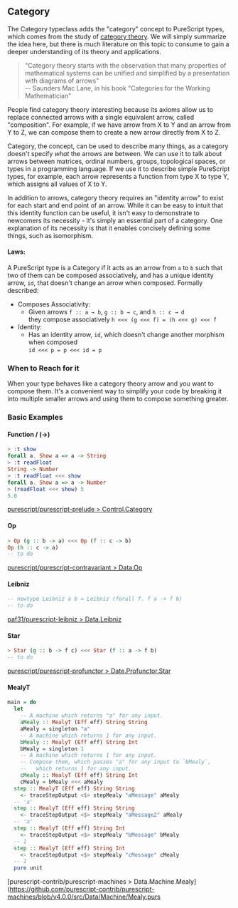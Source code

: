 ## Category

The Category typeclass adds the "category" concept to PureScript types, which comes from the study of [category theory](https://en.wikipedia.org/wiki/Category_theory). We will simply summarize the idea here, but there is much literature on this topic to consume to gain a deeper understanding of its theory and applications.

> "Category theory starts with the observation that many properties of mathematical systems can be unified and simplified by a presentation with diagrams of arrows"
> <br>-- Saunders Mac Lane, in his book "Categories for the Working Mathematician"

People find category theory interesting because its axioms allow us to replace connected arrows with a single equivalent arrow, called "composition". For example, if we have arrow from X to Y and an arrow from Y to Z, we can compose them to create a new arrow directly from X to Z.

Category, the concept, can be used to describe many things, as a category doesn't specify *what* the arrows are between. We can use it to talk about arrows between matrices, ordinal numbers, groups, topological spaces, or types in a programming language. If we use it to describe simple PureScript types, for example, each arrow represents a function from type X to type Y, which assigns all values of X to Y.

In addition to arrows, category theory requires an "identity arrow" to exist for each start and end point of an arrow. While it can be easy to intuit that this identity function can be useful, it isn't easy to demonstrate to newcomers its necessity - it's simply an essential part of a category. One explanation of its necessity is that it enables concisely defining some things, such as isomorphism.

#### Laws:

A PureScript type is a Category if it acts as an arrow from `a` to `b` such that two of them can be composed associatively, and has a unique identity arrow, `id`, that doesn't change an arrow when composed. Formally described:

- Composes Associativity:
  - Given arrows `f :: a → b`, `g :: b → c`, and `h :: c → d`
    <br>they compose associatively `h <<< (g <<< f) = (h <<< g) <<< f`
- Identity:
  - Has an identity arrow, `id`, which doesn't change another morphism when composed
    <br>`id <<< p = p <<< id = p`


### When to Reach for it

When your type behaves like a category theory arrow and you want to compose them. It's a convenient way to simplify your code by breaking it into multiple smaller arrows and using them to compose something greater.


### Basic Examples

#### Function / (->)

``` purescript
> :t show
forall a. Show a => a -> String
> :t readFloat
String -> Number
> :t readFloat <<< show
forall a. Show a => a -> Number
> (readFloat <<< show) 5
5.0
```

[purescript/purescript-prelude > Control.Category](https://github.com/purescript/purescript-prelude/blob/2abee52437d4199e2748cd36f7c8a29ec307040b/src/Control/Category.purs)


#### Op

``` purescript
> Op (g :: b -> a) <<< Op (f :: c -> b)
Op (h :: c -> a)
-- to do
```

[purescript/purescript-contravariant > Data.Op](https://github.com/purescript/purescript-contravariant/blob/836e2ca55940dff4cac0e16d93465622712c78e3/src/Data/Op.purs)


#### Leibniz

``` purescript
-- newtype Leibniz a b = Leibniz (forall f. f a -> f b)
-- to do
```

[paf31/purescript-leibniz > Data.Leibniz](https://github.com/paf31/purescript-leibniz/blob/master/src/Data/Leibniz.purs)


#### Star

``` purescript
> Star (g :: b -> f c) <<< Star (f :: a -> f b)
-- to do
```

[purescript/purescript-profunctor > Date.Profunctor.Star](https://github.com/purescript/purescript-profunctor/blob/v3.1.0/src/Data/Profunctor/Star.purs#L24-L24)


#### MealyT

``` purescript
main = do
  let
    -- A machine which returns "a" for any input.
    aMealy :: MealyT (Eff eff) String String
    aMealy = singleton "a"
    -- A machine which returns 1 for any input.
    bMealy :: MealyT (Eff eff) String Int
    bMealy = singleton 1
    -- A machine which returns 1 for any input.
    -- Compose them, which passes "a" for any input to `bMealy`,
    --   which returns 1 for any input.
    cMealy :: MealyT (Eff eff) String Int
    cMealy = bMealy <<< aMealy
  step :: MealyT (Eff eff) String String
    <- traceStepOutput <$> stepMealy "aMessage" aMealy
  -- 'a'
  step :: MealyT (Eff eff) String String
    <- traceStepOutput <$> stepMealy "aMessage2" aMealy
  -- 'a'
  step :: MealyT (Eff eff) String Int
    <- traceStepOutput <$> stepMealy "bMessage" bMealy
  -- 1
  step :: MealyT (Eff eff) String Int
    <- traceStepOutput <$> stepMealy "cMessage" cMealy
  -- 1
  pure unit
```

[purescript-contrib/purescript-machines > Data.Machine.Mealy](https://github.com/purescript-contrib/purescript-machines/blob/v4.0.0/src/Data/Machine/Mealy.purs

